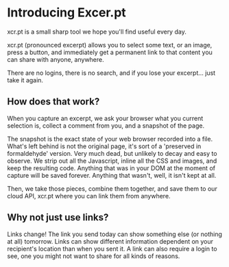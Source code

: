 # Introducing Excer.pt

xcr.pt is a small sharp tool we hope you'll find useful every day.

xcr.pt (pronounced excerpt) allows you to select some text, or an image, press a button, and immediately get a permanent link to that content you can share with anyone, anywhere.

There are no logins, there is no search, and if you lose your excerpt... just take it again.

## How does that work?

When you capture an excerpt, we ask your browser what you current selection is, collect a comment from you, and a snapshot of the page. 

The snapshot is the exact state of your web browser recorded into a file. What's left behind is not the original page, it's sort of a 'preserved in formaldehyde' version. Very much dead, but unlikely to decay and easy to observe. We strip out all the Javascript, inline all the CSS and images, and keep the resulting code. Anything that was in your DOM at the moment of capture will be saved forever. Anything that wasn't, well, it isn't kept at all.

Then, we take those pieces, combine them together, and save them to our cloud API, xcr.pt where you can link them from anywhere.

## Why not just use links?

Links change! The link you send today can show something else (or nothing at all) tomorrow. Links can show different information dependent on your recipient's location than when you sent it. A link can also require a login to see, one you might not want to share for all kinds of reasons.
